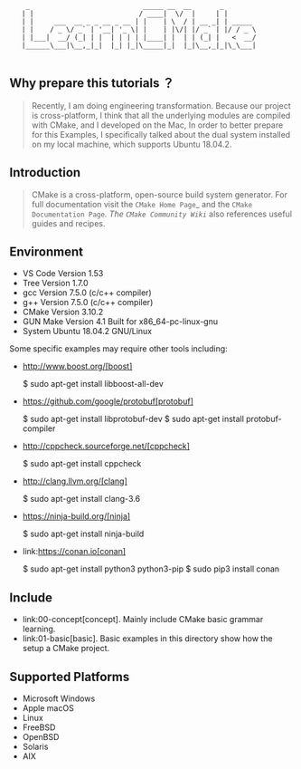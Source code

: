 ```
    _                            _____ __  __       _        
   | |                          / ____|  \/  |     | |       
   | |     ___  __ _ _ __ _ __ | |    | \  / | __ _| | _____ 
   | |    / _ \/ _` | '__| '_ \| |    | |\/| |/ _` | |/ / _ \
   | |___|  __/ (_| | |  | | | | |____| |  | | (_| |   <  __/
   |______\___|\__,_|_|  |_| |_|\_____|_|  |_|\__,_|_|\_\___|
                                                             
```   

## Why prepare this tutorials ？

> Recently, I am doing engineering transformation. Because our project is cross-platform, I think that all the underlying modules are compiled with CMake, and I developed on the Mac, In order to better prepare for this Examples, I specifically talked about the dual system installed on my local machine, which supports Ubuntu 18.04.2.

## Introduction

> CMake is a cross-platform, open-source build system generator.
For full documentation visit the `CMake Home Page`_ and the
`CMake Documentation Page`_. The `CMake Community Wiki`_ also
references useful guides and recipes.

## Environment
- VS Code Version 1.53
- Tree Version 1.7.0
- gcc Version 7.5.0 (c/c++ compiler)
- g++ Version 7.5.0 (c/c++ compiler)
- CMake Version 3.10.2
- GUN Make Version 4.1 Built for x86_64-pc-linux-gnu
- System Ubuntu 18.04.2 GNU/Linux 

Some specific examples may require other tools including:

* http://www.boost.org/[boost]

  $ sudo apt-get install libboost-all-dev

* https://github.com/google/protobuf[protobuf]

  $ sudo apt-get install libprotobuf-dev
  $ sudo apt-get install protobuf-compiler

* http://cppcheck.sourceforge.net/[cppcheck]

  $ sudo apt-get install cppcheck

* http://clang.llvm.org/[clang]

  $ sudo apt-get install clang-3.6

* https://ninja-build.org/[ninja]

  $ sudo apt-get install ninja-build

* link:https://conan.io[conan]

  $ sudo apt-get install python3 python3-pip
  $ sudo pip3 install conan

## Include

- link:00-concept[concept]. Mainly include CMake basic grammar learning.
- link:01-basic[basic]. Basic examples in this directory show how the setup a CMake project.

## Supported Platforms
- Microsoft Windows
- Apple macOS
- Linux
- FreeBSD
- OpenBSD
- Solaris
- AIX
